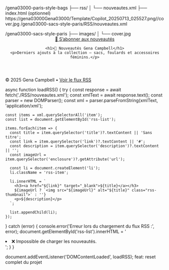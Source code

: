 /gena03000-paris-style-bags
├── rss/
│   └── nouveautes.xml
├── index.html (optionnel)
https://gena03000Gena03000/Template/Copilot_20250713_025527.png//cover.jpg
/gena03000-sacs-style-paris/RSS/nouveautes.xml
<!DOCTYPE html>
<html lang="fr">
<head>
  <meta charset="UTF-8" />
  <meta name="viewport" content="width=device-width, initial-scale=1.0">
  <title>Gena Campbell – Nouveautés RSS</title>
  <link rel="stylesheet" href="style.css" />
  <link rel="alternate" type="application/rss+xml"
        title="Flux RSS Gena Campbell"
        href="./RSS/nouveautes.xml" />
  /gena03000-sacs-style-paris
├── images/
│   └── cover.jpg
<meta property="og:image" content="https://gena03000.github.io/gena03000-sacs-style-paris/images/cover.jpg" />

</head>
<body>
  <header>
    <div class="rss-subscribe">
  <a href="./RSS/nouveautes.xml" target="_blank" class="subscribe-button">
    📰 S’abonner aux nouveautés
  </a>
</div>

    <h1>👜 Nouveautés Gena Campbell</h1>
    <p>Derniers ajouts à la collection – sacs, foulards et accessoires féminins.</p>
  </header>

  <main>
    <ul id="rss-list" class="rss-list"></ul>
  </main>

  <footer>
    <p>© 2025 Gena Campbell • <a href="./RSS/nouveautes.xml" target="_blank">Voir le flux RSS</a></p>
  </footer>

  <script src="rss-script.js"></script>
</body>
</html>
async function loadRSS() {
  try {
    const response = await fetch('./RSS/nouveautes.xml');
    const xmlText = await response.text();
    const parser = new DOMParser();
    const xml = parser.parseFromString(xmlText, 'application/xml');

    const items = xml.querySelectorAll('item');
    const list = document.getElementById('rss-list');

    items.forEach(item => {
      const title = item.querySelector('title')?.textContent || 'Sans titre';
      const link = item.querySelector('link')?.textContent || '#';
      const description = item.querySelector('description')?.textContent || '';
      const imageUrl = item.querySelector('enclosure')?.getAttribute('url');

      const li = document.createElement('li');
      li.className = 'rss-item';

      li.innerHTML = `
        <h3><a href="${link}" target="_blank">${title}</a></h3>
        ${imageUrl ? `<img src="${imageUrl}" alt="${title}" class="rss-thumbnail">` : ''}
        <p>${description}</p>
      `;

      list.appendChild(li);
    });
  } catch (error) {
    console.error('Erreur lors du chargement du flux RSS :', error);
    document.getElementById('rss-list').innerHTML =
      '<li>❌ Impossible de charger les nouveautés.</li>';
  }
}

document.addEventListener('DOMContentLoaded', loadRSS);
feat: reset complet du projet
